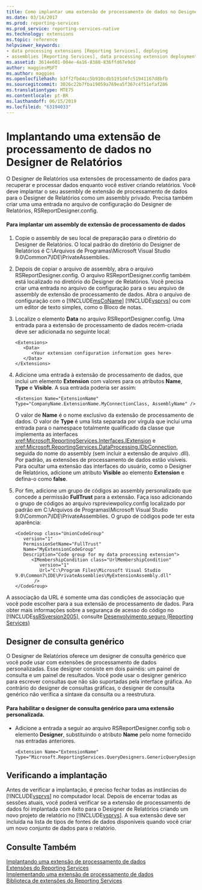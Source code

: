 ```yaml
---
title: Como implantar uma extensão de processamento de dados no Designer de Relatórios | Microsoft Docs
ms.date: 03/14/2017
ms.prod: reporting-services
ms.prod_service: reporting-services-native
ms.technology: extensions
ms.topic: reference
helpviewer_keywords:
- data processing extensions [Reporting Services], deploying
- assemblies [Reporting Services], data processing extension deployments
ms.assetid: 3614e601-004e-4a16-8388-836ffd67e9dd
author: maggiesMSFT
ms.author: maggies
ms.openlocfilehash: b3ff2fbd4cc5b910cdb5191d4fc51941167d8bfb
ms.sourcegitcommit: 3026c22b7fba19059a769ea5f367c4f51efaf286
ms.translationtype: MTE75
ms.contentlocale: pt-BR
ms.lasthandoff: 06/15/2019
ms.locfileid: "63194033"
---
```

# <a name="deploying-a-data-processing-extension-to-report-designer"></a>Implantando uma extensão de processamento de dados no Designer de Relatórios
  O Designer de Relatórios usa extensões de processamento de dados para recuperar e processar dados enquanto você estiver criando relatórios. Você deve implantar o seu assembly de extensão de processamento de dados para o Designer de Relatórios como um assembly privado. Precisa também criar uma uma entrada no arquivo de configuração do Designer de Relatórios, RSReportDesigner.config.  
  
#### <a name="to-deploy-a-data-processing-extension-assembly"></a>Para implantar um assembly de extensão de processamento de dados  
  
1.  Copie o assembly de seu local de preparação para o diretório do Designer de Relatórios. O local padrão do diretório do Designer de Relatórios é C:\Arquivos de Programas\Microsoft Visual Studio 9.0\Common7\IDE\PrivateAssemblies.  
  
2.  Depois de copiar o arquivo de assembly, abra o arquivo RSReportDesigner.config. O arquivo RSReportDesigner.config também está localizado no diretório do Designer de Relatórios. Você precisa criar uma entrada no arquivo de configuração para o seu arquivo de assembly de extensão de processamento de dados. Abra o arquivo de configuração com o [!INCLUDE[msCoName](../../../includes/msconame-md.md)] [!INCLUDE[vsprvs](../../../includes/vsprvs-md.md)] ou com um editor de texto simples, como o Bloco de notas.  
  
3.  Localize o elemento **Data** no arquivo RSReportDesigner.config. Uma entrada para a extensão de processamento de dados recém-criada deve ser adicionada no seguinte local:  
  
    ```  
    <Extensions>  
       <Data>  
          <Your extension configuration information goes here>  
       </Data>  
    </Extensions>  
    ```  
  
4.  Adicione uma entrada à extensão de processamento de dados, que inclui um elemento **Extension** com valores para os atributos **Name**, **Type** e **Visible**. A sua entrada poderia ser assim:  
  
    ```  
    <Extension Name="ExtensionName" Type="CompanyName.ExtensionName.MyConnectionClass, AssemblyName" />  
    ```  
  
     O valor de **Name** é o nome exclusivo da extensão de processamento de dados. O valor de **Type** é uma lista separada por vírgula que inclui uma entrada para o namespace totalmente qualificado da classe que implementa as interfaces <xref:Microsoft.ReportingServices.Interfaces.IExtension> e <xref:Microsoft.ReportingServices.DataProcessing.IDbConnection>, seguida do nome do assembly (sem incluir a extensão de arquivo .dll). Por padrão, as extensões de processamento de dados estão visíveis. Para ocultar uma extensão das interfaces do usuário, como o Designer de Relatórios, adicione um atributo **Visible** ao elemento **Extension** e defina-o como **false**.  
  
5.  Por fim, adicione um grupo de códigos ao assembly personalizado que concede a permissão **FullTrust** para a extensão. Faça isso adicionando o grupo de códigos ao arquivo rspreviewpolicy.config localizado por padrão em C:\Arquivos de Programas\Microsoft Visual Studio 9.0\Common7\IDE\PrivateAssemblies. O grupo de códigos pode ter esta aparência:  
  
    ```  
    <CodeGroup class="UnionCodeGroup"  
       version="1"  
       PermissionSetName="FullTrust"  
       Name="MyExtensionCodeGroup"  
       Description="Code group for my data processing extension">  
          <IMembershipCondition class="UrlMembershipCondition"  
             version="1"  
             Url="C:\Program Files\Microsoft Visual Studio 9.0\Common7\IDE\PrivateAssemblies\MyExtensionAssembly.dll"  
           />  
    </CodeGroup>  
    ```  
  
 A associação da URL é somente uma das condições de associação que você pode escolher para a sua extensão de processamento de dados. Para obter mais informações sobre a segurança de acesso do código no [!INCLUDE[ssRSversion2005](../../../includes/ssrsversion2005-md.md)], consulte [Desenvolvimento seguro &#40;Reporting Services&#41;](../../../reporting-services/extensions/secure-development/secure-development-reporting-services.md)  
  
## <a name="generic-query-designer"></a>Designer de consulta genérico  
 O Designer de Relatórios oferece um designer de consulta genérico que você pode usar com extensões de processamento de dados personalizadas. Esse designer consiste em dois painéis: um painel de consulta e um painel de resultados. Você pode usar o designer genérico para escrever consultas que não são suportadas pela interface gráfica. Ao contrário do designer de consultas gráficas, o designer de consulta genérico não verifica a sintaxe da consulta ou a reestrutura.  
  
#### <a name="to-enable-the-generic-query-designer-for-a-custom-extension"></a>Para habilitar o designer de consulta genérico para uma extensão personalizada.  
  
-   Adicione a entrada a seguir ao arquivo RSReportDesigner.config sob o elemento **Designer**, substituindo o atributo **Name** pelo nome fornecido nas entradas anteriores.  
  
    ```  
    <Extension Name="ExtensionName" Type="Microsoft.ReportingServices.QueryDesigners.GenericQueryDesigner,Microsoft.ReportingServices.QueryDesigners"/>  
    ```  
  
## <a name="verifying-the-deployment"></a>Verificando a implantação  
 Antes de verificar a implantação, é preciso fechar todas as instâncias do [!INCLUDE[vsprvs](../../../includes/vsprvs-md.md)] no computador local. Depois de encerrar todas as sessões atuais, você poderá verificar se a extensão de processamento de dados foi implantada com êxito para o Designer de Relatórios criando um novo projeto de relatório no [!INCLUDE[vsprvs](../../../includes/vsprvs-md.md)]. A sua extensão deve ser incluída na lista de tipos de fontes de dados disponíveis quando você criar um novo conjunto de dados para o relatório.  
  
## <a name="see-also"></a>Consulte Também  
 [Implantando uma extensão de processamento de dados](../../../reporting-services/extensions/data-processing/deploying-a-data-processing-extension.md)   
 [Extensões do Reporting Services](../../../reporting-services/extensions/reporting-services-extensions.md)   
 [Implementando uma extensão de processamento de dados](../../../reporting-services/extensions/data-processing/implementing-a-data-processing-extension.md)   
 [Biblioteca de extensões do Reporting Services](../../../reporting-services/extensions/reporting-services-extension-library.md)  
  
  
